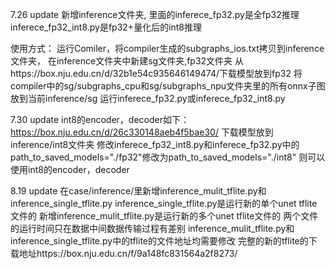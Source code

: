 7.26 update
新增inference文件夹,
里面的inferece_fp32.py是全fp32推理 
inferece_fp32_int8.py是fp32+量化后的int8推理

使用方式：
运行Comiler，将compiler生成的subgraphs_ios.txt拷贝到inference文件夹，
在inference文件夹中新建sg文件夹,fp32文件夹
从https://box.nju.edu.cn/d/32b1e54c935646149474/下载模型放到fp32
将compiler中的sg/subgraphs_cpu和sg/subgraphs_npu文件夹里的所有onnx子图放到当前inference/sg
运行inferece_fp32.py或inferece_fp32_int8.py

7.30 update
int8的encoder，decoder如下：
https://box.nju.edu.cn/d/26c330148aeb4f5bae30/
下载模型放到inference/int8文件夹
修改inferece_fp32_int8.py和inferece_fp32.py中的
path_to_saved_models="./fp32"修改为path_to_saved_models="./int8"
则可以使用int8的encoder，decoder


8.19 update
在case/inference/里新增inference_mulit_tflite.py和inference_single_tflite.py
inference_single_tflite.py是运行新的单个unet tflite文件的
新增inference_mulit_tflite.py是运行新的多个unet tflite文件的
两个文件的运行时间只在数据中间数据传输过程有差别
inference_mulit_tflite.py和inference_single_tflite.py中的tflite的文件地址均需要修改
完整的新的tflite的下载地址https://box.nju.edu.cn/f/9a148fc831564a2f8273/
